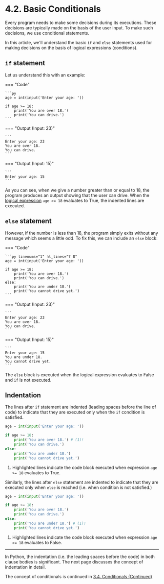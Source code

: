 # 4.2. Basic Conditionals
Every program needs to make some decisions during its executions. These decisions are typically
made on the basis of the user input. To make such decisions, we use conditional statements.

In this article, we'll understand the basic `if` and `else` statements used for
making decisions on the basis of logical expressions (conditions).

## `if` statement
Let us understand this with an example:

=== "Code"

    ```py
    age = int(input('Enter your age: '))

    if age >= 18:
        print('You are over 18.')
        print('You can drive.')
    ```

=== "Output (Input: 23)"

    ```
    Enter your age: 23
    You are over 18.
    You can drive.
    ```

=== "Output (Input: 15)"

    ```
    Enter your age: 15
    ```

As you can see, when we give a number greater than or equal to 18, the program produces
an output showing that the user can drive. When the [logical expression](./logical-operations.md)
`age >= 18` evaluates to True, the indented lines are executed.

## `else` statement
However, if the number is less than 18, the program simply exits without any message
which seems a little odd. To fix this, we can include an `else` block:

=== "Code"

    ```py linenums="1" hl_lines="7 8"
    age = int(input('Enter your age: '))

    if age >= 18:
        print('You are over 18.')
        print('You can drive.')
    else:
        print('You are under 18.')
        print('You cannot drive yet.')
    ```

=== "Output (Input: 23)"

    ```
    Enter your age: 23
    You are over 18.
    You can drive.
    ```

=== "Output (Input: 15)"

    ```
    Enter your age: 15
    You are under 18.
    You cannot drive yet.
    ```

The `else` block is executed when the logical expression evaluates to False and `if`
is not executed.

## Indentation
The lines after `if` statement are indented (leading spaces before the line of code) to
indicate that they are executed only when the `if` condition is satisfied.

```py linenums="1" hl_lines="4 5"
age = int(input('Enter your age: '))

if age >= 18:
    print('You are over 18.') # (1)!
    print('You can drive.')
else:
    print('You are under 18.')
    print('You cannot drive yet.')
```

1. Highlighted lines indicate the code block executed when expression `age >= 18` evaluates
to True.

Similarly, the lines after `else` statement are indented to indicate that they are executed only
when `else` is reached (i.e. when condition is not satisfied.)

```py linenums="1" hl_lines="7 8"
age = int(input('Enter your age: '))

if age >= 18:
    print('You are over 18.')
    print('You can drive.')
else:
    print('You are under 18.') # (1)!
    print('You cannot drive yet.')
```

1. Highlighted lines indicate the code block executed when expression `age >= 18` evaluates
to False.

---

In Python, the indentation (i.e. the leading spaces before the code) in both clause bodies
is significant. The next page discusses the concept of indentation in detail.

The concept of conditionals is continued in [3.4. Conditionals (Continued)](.conditionals-continued.md)

